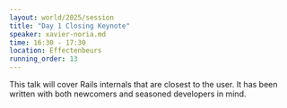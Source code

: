 ```yaml
---
layout: world/2025/session
title: "Day 1 Closing Keynote"
speaker: xavier-noria.md
time: 16:30 - 17:30
location: Effectenbeurs
running_order: 13
---
```


This talk will cover Rails internals that are closest to the user. It has been written with both newcomers and seasoned developers in mind.
